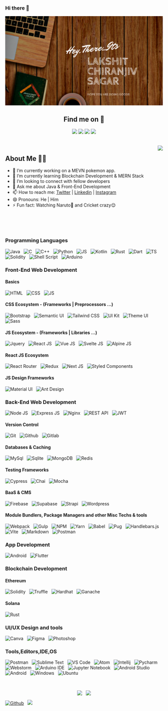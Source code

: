 ### Hi there 👋

<!-- 
**Lakshit-Chiranjiv/Lakshit-Chiranjiv** is a ✨ _special_ ✨ repository because its `README.md` (this file) appears on your GitHub profile.

Here are some ideas to get you started:
 -->


<p align="center">
  <img src="https://github.com/Lakshit-Chiranjiv/Lakshit-Chiranjiv/blob/main/images/LAKSHIT%20CHIRANJIV%20SAGAR%20(1).png" />
</p>


<div align="center">
 <h2 align="center">Find me on 🔎</h2> 
  <a href="https://twitter.com/lakshit_cs" target="_blank"><img src="https://img.shields.io/badge/twitter-%231DA1F2.svg?&style=for-the-badge&logo=twitter&logoColor=white" /></a>
  <a href="https://www.linkedin.com/in/lakshit-chiranjiv-sagar-4b0b15198/" target="_blank"><img src="https://img.shields.io/badge/linkedin-%230077B5.svg?&style=for-the-badge&logo=linkedin&logoColor=white" /></a>
  <a href="https://www.instagram.com/lakshit_cs/" target="_blank"><img src="https://img.shields.io/badge/instagram-%23E4405F.svg?&style=for-the-badge&logo=instagram&logoColor=white" /></a>
<!--   <a href="https://snehil.dev"  target="_blank"><img src="portfolio.svg"></a> -->
  <img src="https://badges.pufler.dev/visits/Lakshit-Chiranjiv/Lakshit-Chiranjiv?style=for-the-badge" />
</div>
<br>
<br>
<img align="right" src="https://github-readme-streak-stats.herokuapp.com/?user=Lakshit-Chiranjiv&theme=dark" />

## About Me 👨‍🎓
- 🔭 I’m currently working on a MEVN pokemon app.
- 🌱 I’m currently learning Blockchain Development & MERN Stack
- 👯 I’m looking to connect with fellow developers
- 💬 Ask me about Java & Front-End Development
- 📫 How to reach me: <a href="https://twitter.com/lakshit_cs" target="_blank">Twitter</a> | <a href="https://www.linkedin.com/in/lakshit-chiranjiv-sagar-4b0b15198/" target="_blank">Linkedin</a> | <a href="https://www.instagram.com/lakshit_cs/" target="_blank">Instagram</a>
- 😄 Pronouns: He | Him
- ⚡ Fun fact: Watching Naruto🍥 and Cricket crazy😌


<br><br><br>


### Programming Languages

![Java](https://img.shields.io/badge/Java-ED8B00?logo=java&logoColor=white) &nbsp; 
![C](https://img.shields.io/badge/C-00599C?logo=c&logoColor=white) &nbsp; 
![C++](https://img.shields.io/badge/C%2B%2B-00599C?logo=c%2B%2B&logoColor=white) &nbsp; 
![Python](https://img.shields.io/badge/Python-FFD43B?logo=python&logoColor=blue) &nbsp; 
![JS](https://img.shields.io/badge/JavaScript-323330?logo=javascript&logoColor=F7DF1E) &nbsp; 
![Kotlin](https://img.shields.io/badge/Kotlin-0095D5?&logo=kotlin&logoColor=white) &nbsp; 
![Rust](https://img.shields.io/badge/Rust-black?logo=rust&logoColor=#E57324) &nbsp; 
![Dart](	https://img.shields.io/badge/Dart-0175C2?logo=dart&logoColor=white) &nbsp; 
![TS](https://img.shields.io/badge/TypeScript-007ACC?logo=typescript&logoColor=white) &nbsp; 
![Solidity](https://img.shields.io/badge/Solidity-e6e6e6?logo=solidity&logoColor=black) &nbsp; 
![Shell Script](https://img.shields.io/badge/Shell_Script-121011?logo=gnu-bash&logoColor=white) &nbsp; 
![Arduino](https://img.shields.io/badge/Arduino-00979D?logo=Arduino&logoColor=white) &nbsp; 


### Front-End Web Development

#### Basics
![HTML](https://img.shields.io/badge/HTML5-E34F26?logo=html5&logoColor=white) &nbsp; 
![CSS](https://img.shields.io/badge/CSS3-1572B6?logo=css3&logoColor=white) &nbsp;
![JS](https://img.shields.io/badge/JavaScript-323330?logo=javascript&logoColor=F7DF1E) &nbsp;

#### CSS Ecosystem - (Frameworks | Preprocessors ...)

![Bootstrap](https://img.shields.io/badge/Bootstrap-563D7C?logo=bootstrap&logoColor=white) &nbsp;
![Semantic UI](https://img.shields.io/badge/Semantic%20UI-35BDB2?logo=semanticuireact&logoColor=white) &nbsp;
![Tailwind CSS](https://img.shields.io/badge/Tailwind_CSS-38B2AC?logo=tailwind-css&logoColor=white) &nbsp;
![UI Kit](https://img.shields.io/badge/UI_Kit-1F8BF1) &nbsp;
![Theme UI](https://img.shields.io/badge/Theme_UI-FAFAF9) &nbsp;
![Sass](https://img.shields.io/badge/Sass-CC6699?logo=sass&logoColor=white) &nbsp;

#### JS Ecosystem - (Frameworks | Libraries ...)

![Jquery](https://img.shields.io/badge/jQuery-0769AD?logo=jquery&logoColor=white) &nbsp;
![React JS](https://img.shields.io/badge/React-20232A?logo=react&logoColor=61DAFB) &nbsp;
![Vue JS](https://img.shields.io/badge/Vue.js-35495E?logo=vuedotjs&logoColor=4FC08D) &nbsp;
![Svelte JS](https://img.shields.io/badge/Svelte-4A4A55?logo=svelte&logoColor=FF3E00) &nbsp;
![Alpine JS](https://img.shields.io/badge/AlpineJS-8BC0D0?logo=alpine.js&logoColor=black) &nbsp;


#### React JS Ecosystem 

![React Router](https://img.shields.io/badge/React_Router-CA4245?logo=react-router&logoColor=white) &nbsp;
![Redux](https://img.shields.io/badge/Redux-593D88?logo=redux&logoColor=white) &nbsp;
![Next JS](https://img.shields.io/badge/next.js-000000?logo=nextdotjs&logoColor=white) &nbsp;
![Styled Components](https://img.shields.io/badge/styled--components-DB7093?logo=styled-components&logoColor=white) &nbsp;

#### JS Design Frameworks

![Material UI](https://img.shields.io/badge/Material%20UI-007FFF?logo=mui&logoColor=white) &nbsp;
![Ant Design](https://img.shields.io/badge/Ant%20Design-1890FF?logo=antdesign&logoColor=white) &nbsp;


### Back-End Web Development

![Node JS](https://img.shields.io/badge/Node.js-339933?logo=nodedotjs&logoColor=white) &nbsp;
![Express JS](https://img.shields.io/badge/Express.js-000000?logo=express&logoColor=white) &nbsp;
![Nginx](https://img.shields.io/badge/Nginx-009639?logo=nginx&logoColor=white) &nbsp;
![REST API](https://img.shields.io/badge/REST_API-FF6C37?logoColor=white) &nbsp;
![JWT](https://img.shields.io/badge/JWT-000000?logo=JSON%20web%20tokens&logoColor=white) &nbsp;

#### Version Control

![Git](https://img.shields.io/badge/GIT-E44C30?logo=git&logoColor=white) &nbsp;
![Github](https://img.shields.io/badge/GitHub-100000?logo=github&logoColor=white) &nbsp;
![Gitlab](https://img.shields.io/badge/GitLab-330F63?logo=gitlab&logoColor=white) &nbsp;

#### Databases & Caching

![MySql](https://img.shields.io/badge/MySQL-005C84?logo=mysql&logoColor=white) &nbsp;
![Sqlite](https://img.shields.io/badge/SQLite-07405E?logo=sqlite&logoColor=white) &nbsp;
![MongoDB](https://img.shields.io/badge/MongoDB-4EA94B?logo=mongodb&logoColor=white) &nbsp;
![Redis](https://img.shields.io/badge/redis-%23DD0031.svg?&logo=redis&logoColor=white) &nbsp;

#### Testing Frameworks

![Cypress](https://img.shields.io/badge/Cypress-17202C?logo=cypress&logoColor=white) &nbsp;
![Chai](https://img.shields.io/badge/chai-A30701?logo=chai&logoColor=white) &nbsp;
![Mocha](https://img.shields.io/badge/Mocha-8D6748?logo=Mocha&logoColor=white) &nbsp;

#### BaaS & CMS

![Firebase](https://img.shields.io/badge/firebase-ffca28?logo=firebase&logoColor=black) &nbsp;
![Supabase](https://img.shields.io/badge/Supabase-181818?logo=supabase&logoColor=white) &nbsp;
![Strapi](https://img.shields.io/badge/strapi-2e7eea?logo=strapi&logoColor=white) &nbsp;
![Wordpress](https://img.shields.io/badge/Wordpress-21759B?logo=wordpress&logoColor=white) &nbsp;

#### Module Bundlers, Package Managers and other Misc Techs & tools

![Webpack](https://img.shields.io/badge/Webpack-8DD6F9?logo=Webpack&logoColor=white) &nbsp;
![Gulp](https://img.shields.io/badge/Gulp-CF4647?logo=gulp&logoColor=white) &nbsp;
![NPM](https://img.shields.io/badge/npm-CB3837?logo=npm&logoColor=white) &nbsp;
![Yarn](https://img.shields.io/badge/Yarn-2C8EBB?logo=yarn&logoColor=white) &nbsp;
![Babel](https://img.shields.io/badge/Babel-F9DC3E?logo=babel&logoColor=white) &nbsp;
![Pug](https://img.shields.io/badge/Pug-E3C29B?logo=pug&logoColor=black) &nbsp;
![Handlebars.js](https://img.shields.io/badge/Handlebars.js-f0772b?logo=handlebarsdotjs&logoColor=black) &nbsp;
![Vite](https://img.shields.io/badge/Vite-B73BFE?logo=vite&logoColor=FFD62E) &nbsp;
![Markdown](https://img.shields.io/badge/Markdown-000000?logo=markdown&logoColor=white) &nbsp;
![Postman](https://img.shields.io/badge/Postman-FF6C37?logo=Postman&logoColor=white) &nbsp;

### App Development

![Android](https://img.shields.io/badge/Android-3DDC84?logo=android&logoColor=white) &nbsp;
![Flutter](https://img.shields.io/badge/Flutter-02569B?logo=flutter&logoColor=white) &nbsp;


### Blockchain Development

#### Ethereum

![Solidity](https://img.shields.io/badge/Solidity-e6e6e6?logo=solidity&logoColor=black) &nbsp;
![Truffle](https://img.shields.io/badge/Truffle-33262A?logoColor=white) &nbsp;
![Hardhat](https://img.shields.io/badge/Hardhat-FFF100?logoColor=white) &nbsp;
![Ganache](https://img.shields.io/badge/Ganache-E4A663?logoColor=white) &nbsp;

#### Solana

![Rust](https://img.shields.io/badge/Rust-black?logo=rust&logoColor=#E57324) &nbsp; 


### UI/UX Design and tools

![Canva](https://img.shields.io/badge/Canva-%2300C4CC.svg?&logo=Canva&logoColor=white) &nbsp;
![Figma](https://img.shields.io/badge/Figma-F24E1E?logo=figma&logoColor=white) &nbsp;
![Photoshop](https://img.shields.io/badge/Adobe%20Photoshop-31A8FF?logo=Adobe%20Photoshop&logoColor=black) &nbsp;


### Tools,Editors,IDE,OS

![Postman](https://img.shields.io/badge/Postman-FF6C37?logo=Postman&logoColor=white) &nbsp;
![Sublime Text](https://img.shields.io/badge/sublime_text-%23575757.svg?&logo=sublime-text&logoColor=important) &nbsp;
![VS Code](https://img.shields.io/badge/Visual_Studio_Code-0078D4?logo=visual%20studio%20code&logoColor=white) &nbsp;
![Atom](https://img.shields.io/badge/Atom-66595C?logo=Atom&logoColor=white) &nbsp;
![Intellij](https://img.shields.io/badge/IntelliJ_IDEA-000000.svg?logo=intellij-idea&logoColor=white) &nbsp;
![Pycharm](https://img.shields.io/badge/PyCharm-000000.svg?&logo=PyCharm&logoColor=white) &nbsp;
![Webstorm](https://img.shields.io/badge/WebStorm-000000?logo=WebStorm&logoColor=white) &nbsp;
![Arduino IDE](https://img.shields.io/badge/Arduino_IDE-00979D?logo=arduino&logoColor=white) &nbsp;
![Jupyter Notebook](https://img.shields.io/badge/Jupyter_Notebook-F37626.svg?logo=Jupyter&logoColor=white) &nbsp;
![Android Studio](https://img.shields.io/badge/Android_Studio-3DDC84?logo=android-studio&logoColor=white) &nbsp;
![Android](https://img.shields.io/badge/Android-3DDC84?logo=android&logoColor=white) &nbsp;
![Windows](https://img.shields.io/badge/Windows-0078D6?logo=windows&logoColor=white) &nbsp;
![Ubuntu](https://img.shields.io/badge/Ubuntu-E95420?logo=ubuntu&logoColor=white) &nbsp;






<br>

<p align="center">
  <img align="center" src="https://github-readme-stats.vercel.app/api?username=Lakshit-Chiranjiv&theme=tokyonight&count_private=true&include_all_commits=true&show_icons=true&custom_title=%23%20GitHub%20Stats%20%E2%9C%85" width="460" /> &nbsp;
  <img align="center" src="https://github-readme-stats-lakshit-chiranjiv.vercel.app/api/top-langs/?username=Lakshit-Chiranjiv&theme=tokyonight&layout=compact&langs_count=10&custom_title=%23%20Most%20Used%20Languages%20%F0%9F%91%A8%F0%9F%8F%BD%E2%80%8D%F0%9F%92%BB" />
<!--  <img align="center" src="https://github-readme-stats-lakshit-chiranjiv.vercel.app/api/top-langs/?username=Lakshit-Chiranjiv&langs_count=8&theme=radical" /> -->
</p>


<!-- [![Top Langs](https://github-readme-stats.vercel.app/api/top-langs/?username=Lakshit-Chiranjiv&langs_count=8&theme=radical)](https://github.com/Lakshit-Chiranjiv/github-readme-stats) -->

[![Github](https://img.shields.io/github/followers/Lakshit-Chiranjiv?label=Follow&style=social)](https://github.com/Lakshit-Chiranjiv) &nbsp;
![](https://visitor-badge.laobi.icu/badge?page_id=Lakshit-Chiranjiv.Lakshit-Chiranjiv)
